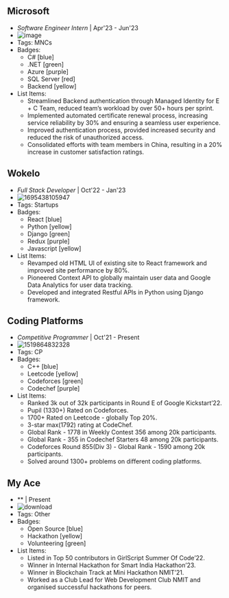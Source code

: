 ## Microsoft
- *Software Engineer Intern* | Apr'23 - Jun'23
- ![image](https://github.com/rajprem4214/rajprem4214/assets/85401522/cd343016-d1b9-44e6-b582-9619df260ff3)
- Tags: MNCs
- Badges:
  - C# [blue]
  - .NET [green]
  - Azure [purple]
  - SQL Server [red]
  - Backend [yellow]
- List Items:
  - Streamlined Backend authentication through Managed Identity for E + C Team, reduced team’s workload by over 50+ hours per sprint.
  - Implemented automated certificate renewal process, increasing service reliability by 30% and ensuring a seamless user experience.
  - Improved authentication process, provided increased security and reduced the risk of unauthorized access.
  - Consolidated efforts with team members in China, resulting in a 20% increase in customer satisfaction ratings.


## Wokelo
- *Full Stack Developer* | Oct'22 - Jan'23
- ![1695438105947](https://github.com/rajprem4214/rajprem4214/assets/85401522/4f6d7e50-3ac3-4aca-8949-b00a55f534b6)
- Tags: Startups
- Badges:
  - React [blue]
  - Python [yellow]
  - Django [green]
  - Redux [purple]
  - Javascript [yellow]
- List Items:
  - Revamped old HTML UI of existing site to React framework and improved site performance by 80%.
  - Pioneered Context API to globally maintain user data and Google Data Analytics for user data tracking.
  - Developed and integrated Restful APIs in Python using Django framework.

## Coding Platforms
- *Competitive Programmer* | Oct'21 - Present
- ![1519864832328](https://github.com/rajprem4214/rajprem4214/assets/85401522/b3791792-2180-4823-9496-7c3cec8255b7)
- Tags: CP
- Badges:
  - C++ [blue]
  - Leetcode [yellow]
  - Codeforces [green]
  - Codechef [purple]
- List Items:
  - Ranked 3k out of 32k participants in Round E of Google Kickstart’22.
  - Pupil (1330+) Rated on Codeforces.
  - 1700+ Rated on Leetcode - globally Top 20%.
  - 3-star max(1792) rating at CodeChef.
  - Global Rank - 1778 in Weekly Contest 356 among 20k participants.
  - Global Rank - 355 in Codechef Starters 48 among 20k participants.
  - Codeforces Round 855(Div 3) - Global Rank - 1590 among 20k participants.
  - Solved around 1300+ problems on different coding platforms.

## My Ace
- ** | Present
- ![download](https://github.com/rajprem4214/rajprem4214/assets/85401522/d9336cd6-ccef-4e65-b534-e0521420ffd3)
- Tags: Other
- Badges:
  - Open Source [blue]
  - Hackathon [yellow]
  - Volunteering [green]
- List Items:
  - Listed in Top 50 contributors in GirlScript Summer Of Code’22.
  - Winner in Internal Hackathon for Smart India Hackathon’23.
  - Winner in Blockchain Track at Mini Hackathon NMIT’21.
  - Worked as a Club Lead for Web Development Club NMIT and organised successful hackathons for peers.
